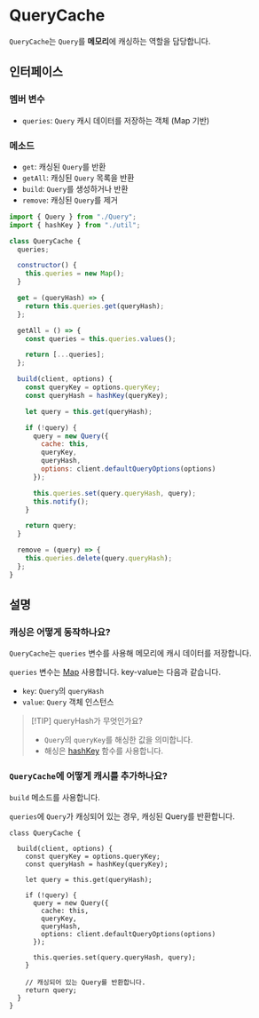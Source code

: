 # QueryCache

`QueryCache`는 `Query`를 **메모리**에 캐싱하는 역할을 담당합니다.

## 인터페이스

### 멤버 변수

- `queries`: `Query` 캐시 데이터를 저장하는 객체 (Map 기반)

### 메소드

- `get`: 캐싱된 `Query`를 반환
- `getAll`: 캐싱된 `Query` 목록을 반환
- `build`: `Query`를 생성하거나 반환
- `remove`: 캐싱된 `Query`를 제거

```javascript
import { Query } from "./Query";
import { hashKey } from "./util";

class QueryCache {
  queries;

  constructor() {
    this.queries = new Map();
  }

  get = (queryHash) => {
    return this.queries.get(queryHash);
  };

  getAll = () => {
    const queries = this.queries.values();

    return [...queries];
  };

  build(client, options) {
    const queryKey = options.queryKey;
    const queryHash = hashKey(queryKey);

    let query = this.get(queryHash);

    if (!query) {
      query = new Query({
        cache: this,
        queryKey,
        queryHash,
        options: client.defaultQueryOptions(options)
      });

      this.queries.set(query.queryHash, query);
      this.notify();
    }

    return query;
  }

  remove = (query) => {
    this.queries.delete(query.queryHash);
  };
}
```

## 설명

### 캐싱은 어떻게 동작하나요?

`QueryCache`는 `queries` 변수를 사용해 메모리에 캐시 데이터를 저장합니다.

`queries` 변수는 [Map](https://developer.mozilla.org/en-US/docs/Web/JavaScript/Reference/Global_Objects/Map) 사용합니다. key-value는 다음과 같습니다.

- `key`: `Query`의 `queryHash`
- `value`: `Query` 객체 인스턴스

> [!TIP] queryHash가 무엇인가요?
>
> - `Query`의 `queryKey`를 해싱한 값을 의미합니다.
> - 해싱은 [hashKey](https://github.com/mugglim/build-your-own-tanstack-query/blob/main/tanstack-query-lite/core/util.js#L2) 함수를 사용합니다.

### `QueryCache`에 어떻게 캐시를 추가하나요?

`build` 메소드를 사용합니다.

`queries`에 `Query`가 캐싱되어 있는 경우, 캐싱된 Query를 반환합니다.

```javascript{7-21}
class QueryCache {

  build(client, options) {
    const queryKey = options.queryKey;
    const queryHash = hashKey(queryKey);

    let query = this.get(queryHash);

    if (!query) {
      query = new Query({
        cache: this,
        queryKey,
        queryHash,
        options: client.defaultQueryOptions(options)
      });

      this.queries.set(query.queryHash, query);
    }

    // 캐싱되어 있는 Query를 반환합니다.
    return query;
  }
}
```
